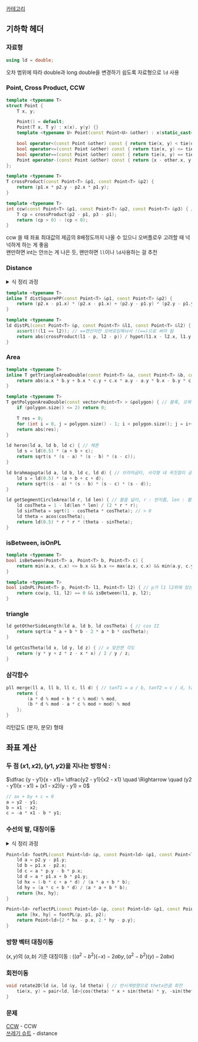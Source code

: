 [카테고리](/README.md)
## 기하학 헤더
### 자료형
```cpp
using ld = double;
```
오차 범위에 따라 double과 long double을 변경하기 쉽도록 자료형으로 `ld` 사용
### Point, Cross Product, CCW
```cpp
template <typename T>
struct Point {
    T x, y;

    Point() = default;
    Point(T x, T y) : x(x), y(y) {}
    template <typename U> Point(const Point<U> &other) : x(static_cast<T>(other.x)), y(static_cast<T>(other.y)) {}

    bool operator<(const Point &other) const { return tie(x, y) < tie(other.x, other.y); }
    bool operator<=(const Point &other) const { return tie(x, y) <= tie(other.x, other.y); }
    bool operator==(const Point &other) const { return tie(x, y) == tie(other.x, other.y); }
    Point operator-(const Point &other) const { return {x - other.x, y - other.y}; }
};

template <typename T>
T crossProduct(const Point<T> &p1, const Point<T> &p2) {
    return (p1.x * p2.y - p2.x * p1.y);
}

template <typename T>
int ccw(const Point<T> &p1, const Point<T> &p2, const Point<T> &p3) { // -1 : 시계, 0 : 일직선, 1 : 반시계
    T cp = crossProduct(p2 - p1, p3 - p1);
    return (cp > 0) - (cp < 0);
}
```
ccw 쓸 때 좌표 최대값의 제곱의 8배정도까지 나올 수 있으니 오버플로우 고려할 때 넉넉하게 하는 게 좋음   
왠만하면 int는 안쓰는 게 나은 듯, 왠만하면 `ll`이나 `ld`사용하는 걸 추천   

### Distance
<details>
<summary>식 정리 과정</summary>

p1p2와 p3 사이 거리(수선의 발이 선분 위에 있을 때)   

$(y_2 - y_1)(x - x_1) - (x_2 - x_1)(y - y_1) = 0$   

$(x_3, y_3) \text{에서 거리} = \dfrac{|(y_2 - y_1)(x_3 - x_1) - (x_2 - x_1)(y_3 - y_1)|}{\sqrt{(y_2 - y_1) ^ 2 + (x_2 - x_1) ^ 2}} = \dfrac{|cp(p3 - p1, p2 - p1)|}{dist(p_1, p_2)}$
</details>

```cpp
template <typename T>
inline T distSquarePP(const Point<T> &p1, const Point<T> &p2) {
    return (p2.x - p1.x) * (p2.x - p1.x) + (p2.y - p1.y) * (p2.y - p1.y);
}

template <typename T>
ld distPL(const Point<T> &p, const Point<T> &l1, const Point<T> &l2) { // distance from P(point, p) to L(line, l1l2)
    assert(!(l1 == l2)); // ==연산자만 오버로딩해놔서 !(==)으로 써야 됨
    return abs(crossProduct(l1 - p, l2 - p)) / hypot(l1.x - l2.x, l1.y - l2.y);
}
```
### Area
```cpp
template <typename T>
inline T getTriangleAreaDouble(const Point<T> &a, const Point<T> &b, const Point<T> &c) {
    return abs(a.x * b.y + b.x * c.y + c.x * a.y - a.y * b.x - b.y * c.x - c.y * a.x);
}

template <typename T>
T getPolygonAreaDouble(const vector<Point<T> > &polygon) { // 볼록, 오목 상관없이 단순다각형이면 넓이 계산 가능
    if (polygon.size() <= 2) return 0;

    T res = 0;
    for (int i = 0, j = polygon.size() - 1; i < polygon.size(); j = i++) res += crossProduct(polygon[j], polygon[i]);
    return abs(res);
}

ld heron(ld a, ld b, ld c) { // 헤론
    ld s = ld(0.5) * (a + b + c);
    return sqrt(s * (s - a) * (s - b) * (s - c));
}

ld brahmagupta(ld a, ld b, ld c, ld d) { // 브라마굽타, 사각형 네 꼭짓점이 공원점일 때
    ld s = ld(0.5) * (a + b + c + d);
    return sqrt((s - a) * (s - b) * (s - c) * (s - d));
}

ld getSegmentCircleArea(ld r, ld len) { // 활꼴 넓이, r : 반지름, len : 활꼴 길이
    ld cosTheta = 1 - ld(len * len) / (2 * r * r);
    ld sinTheta = sqrt(1 - cosTheta * cosTheta); // > 0
    ld theta = acos(cosTheta);
    return ld(0.5) * r * r * (theta - sinTheta);
}
```

### isBetween, isOnPL
```cpp
template <typename T>
bool isBetween(Point<T> a, Point<T> b, Point<T> c) {
    return min(a.x, c.x) <= b.x && b.x <= max(a.x, c.x) && min(a.y, c.y) <= b.y && b.y <= max(a.y, c.y);
}

template <typename T>
bool isOnPL(Point<T> p, Point<T> l1, Point<T> l2) { // p가 l1 l2위에 있는지
    return ccw(p, l1, l2) == 0 && isBetween(l1, p, l2);
}
```

### triangle
```cpp
ld getOtherSideLength(ld a, ld b, ld cosTheta) { // cos II
    return sqrt(a * a + b * b - 2 * a * b * cosTheta);
}

ld getCosTheta(ld x, ld y, ld z) { // x 맞은편 각도
    return (y * y + z * z - x * x) / 2 / y / z;
}
```

### 삼각함수
```cpp
pll merge(ll a, ll b, ll c, ll d) { // tanT1 = a / b, tanT2 = c / d, tan(T1 + T2) = ?
    return {
        (a * d % mod + b * c % mod) % mod,
        (b * d % mod - a * c % mod + mod) % mod
    };
}
```
리턴값도 (분자, 분모) 형태

## 좌표 계산
### 두 점 $(x1, x2), (y1, y2)$을 지나는 방정식 :   

$\dfrac {y - y1}{x - x1}= \dfrac{y2 - y1}{x2 - x1} \quad \Rightarrow \quad (y2 - y1)(x - x1) + (x1 - x2)(y - y1) = 0$   


```cpp
// ax + by + c = 0
a = y2 - y1;
b = x1 - x2;
c = -a * x1 - b * y1;
```

### 수선의 발, 대칭이동
<details>
<summary>식 정리 과정</summary>

(X, Y)에서 (x1, y1), (x2, y2)을 지나는 직선에 수선의 발 내린다고 하면   

$\dfrac{y_2 - y_1}{x_2 - x_1} \cdot \dfrac{y - Y}{x - X} = -1 \quad \Rightarrow \quad (y - Y)(y_2 - y_1) + (x - X)(x_2 - x_1) = 0$   

$\dfrac{y - y_1}{x - x_1} = \dfrac{y_2 - y_1}{x_2 - x_1} \quad \Rightarrow \quad (y_2 - y_1)(x - x_1) + (x_1 - x_2)(y - y_1) = 0$   

$let) \quad a = y_2 - y_1, \quad b = x_1 - x_2, \quad c = a Y - b X, \quad d = a x_1 + b y_1$   

$-bx + ay = c, \quad ax + by = d \quad \Rightarrow \quad \therefore x = \dfrac{-bc + ad}{a^2 + b^2}, \quad y = \dfrac{ac + bd}{a^2 + b^2}$   
</details>

```cpp
Point<ld> footPL(const Point<ld> &p, const Point<ld> &p1, const Point<ld> &p2) { // p에서 직선 p1p2에 내린 수선의발
    ld a = p2.y - p1.y;
    ld b = p1.x - p2.x;
    ld c = a * p.y - b * p.x;
    ld d = a * p1.x + b * p1.y;
    ld hx = (-b * c + a * d) / (a * a + b * b);
    ld hy = (a * c + b * d) / (a * a + b * b);
    return {hx, hy};
}

Point<ld> reflectPL(const Point<ld> &p, const Point<ld> &p1, const Point<ld> &p2) { // p의 직선 p1p2 기준 대칭이동
    auto [hx, hy] = footPL(p, p1, p2);
    return Point<ld>{2 * hx - p.x, 2 * hy - p.y};
}
```

### 방향 벡터 대칭이동
$(x, y)$의 $(a, b)$ 기준 대칭이동 : $((a^2 - b^2)(-x) - 2aby, (a^2 - b^2)(y) - 2abx)$

### 회전이동
```cpp
void rotate2D(ld &x, ld &y, ld theta) { // 반시계방향으로 theta만큼 회전
    tie(x, y) = pair<ld, ld>{cos(theta) * x + sin(theta) * y, -sin(theta) * x + cos(theta) * y};
}
```
<!-- TODO rotate3D추가해야 됨, 3D에서 z에 아무값넣어보내면 2D로도 쓸수있으니 3D만들고 나서 2D삭제하면 될 듯 -->

### 문제
[CCW](https://www.acmicpc.net/problem/11758) - CCW   
[쓰레기 슈트](https://www.acmicpc.net/problem/4225) - distance   